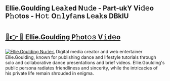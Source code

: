## Ellie.Goulding L𝚎a𝚔ed N𝚞𝚍e - Part-ukY Vi𝚍𝚎o P𝚑𝚘tos - H𝚘𝚝 O𝚗𝚕yf𝚊ns L𝚎a𝚔s DBkIU

# <h2><a href="http://kf1sens.oniu.top/?m=Ellie.Goulding">🔗👉 🔴 Ellie.Goulding P𝚑ot𝚘𝚜 V𝚒d𝚎o</a></h2>

[![Ellie.Goulding Nu𝚍e𝚜](https://i.imgur.com/0qMVB7G.gif)](http://kf1sens.oniu.top/?m=Ellie.Goulding)
Digital media creator and web entertainer Ellie.Goulding, known for publishing dance and lifestyle tutorials through solo and collaborative dance presentations and brief videos. Ellie.Goulding's public persona radiates friendliness and sincerity, while the intricacies of his private life remain shrouded in enigma.  
